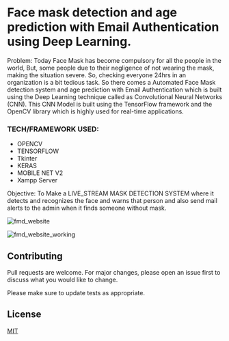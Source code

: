 # Face mask detection and age prediction with Email Authentication using Deep Learning.

Problem: Today Face Mask has become compulsory for all the people in the world, But, some people due to their negligence of not wearing the mask, making the situation severe. So, checking everyone 24hrs in an organization is a bit tedious task. So there comes a Automated Face Mask detection system and age prediction with Email Authentication which is built using the Deep Learning technique called as Convolutional Neural Networks (CNN). This CNN Model is built using the TensorFlow framework and the OpenCV library which is highly used for real-time applications.

### TECH/FRAMEWORK USED:
- OPENCV
- TENSORFLOW
- Tkinter
- KERAS
- MOBILE NET V2
- Xampp Server

Objective: To Make a LIVE_STREAM MASK DETECTION SYSTEM where it detects and recognizes the face and warns that person and also send mail alerts to the admin when it finds someone without mask.


![fmd_website](https://user-images.githubusercontent.com/60505090/119257024-11775100-bbe1-11eb-99cc-ae615c170b98.jpeg)

![fmd_website_working](https://user-images.githubusercontent.com/60505090/119257029-1b00b900-bbe1-11eb-8f0a-ee94db4004a7.png)

## Contributing
Pull requests are welcome. For major changes, please open an issue first to discuss what you would like to change.

Please make sure to update tests as appropriate.

## License
[MIT](https://choosealicense.com/licenses/mit/)
